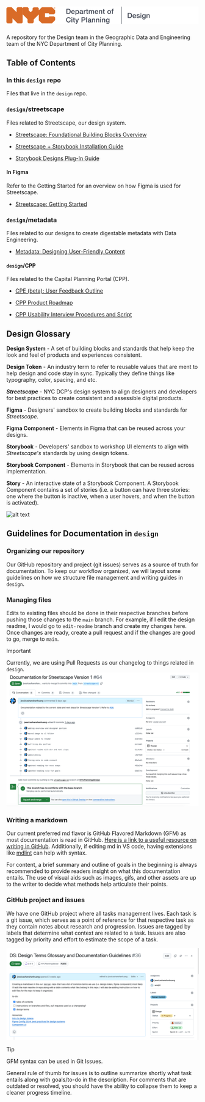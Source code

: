 # ![alt text](https://github.com/NYCPlanning/design/blob/edit-readme/assets/readme/nyclogo.png)

A repository for the Design team in the Geographic Data and Engineering team of the NYC Department of City Planning.

## Table of Contents

### In this `design` repo

Files that live in the `design` repo.

### `design`/streetscape

Files related to Streetscape, our design system.

- [Streetscape: Foundational Building Blocks Overview](https://github.com/NYCPlanning/design/blob/main/streetscape-foundation-overview.md)

- [Streetscape + Storybook Installation Guide](https://github.com/NYCPlanning/design/blob/main/streetscape-storybook-installation-guide.md)

- [Storybook Designs Plug-In Guide](https://github.com/NYCPlanning/design/blob/main/storybook-designs-plugin-guide.md)

#### In Figma

Refer to the Getting Started for an overview on how Figma is used for Streetscape.

- [Streetscape: Getting Started](https://www.figma.com/design/mfEZjCGYOX49VKyptVDLG6/Getting-Started?node-id=0-1&t=NCfWTwVqMCMt1hen-1)

### `design`/metadata

Files related to our designs to create digestable metadata with Data Engineering.

- [Metadata: Designing User-Friendly Content](https://github.com/NYCPlanning/design/blob/main/metadata.md)

#### `design`/CPP

Files related to the Capital Planning Portal (CPP).

- [CPE (beta): User Feedback Outline](https://github.com/NYCPlanning/design/blob/main/CPE/CPE-user-feedback-outline.md)

- [CPP Product Roadmap](https://github.com/NYCPlanning/design/blob/main/CPP%20(CPE)/CPP-product-roadmap.md)

- [CPP Usability Interview Procedures and Script](https://github.com/NYCPlanning/design/blob/main/CPP%20(CPE)/usability-interview-script.md)

## Design Glossary

**Design System** - A set of building blocks and standards that help keep the look and feel of products and experiences consistent.

**Design Token** - An industry term to refer to reusable values that are ment to help design and code stay in sync. Typically they define things like typography, color, spacing, and etc.

***Streetscape*** - NYC DCP's design system to align designers and developers for best practices to create consistent and assessible digital products.

**Figma** - Designers' sandbox to create building blocks and standards for *Streetscape*.

**Figma Component** - Elements in Figma that can be reused across your designs.

**Storybook** - Developers' sandbox to workshop UI elements to align with *Streetscape's* standards by using design tokens.

**Storybook Component** - Elements in Storybook that can be reused across implementation.

**Story** -  An interactive state of a Storybook Component. A Storybook Component contains a set of stories (i.e. a button can have three stories: one where the button is inactive, when a user hovers, and when the button is activated).

![alt text](assets/readme/image-1.png)

## Guidelines for Documentation in `design`

### Organizing our repository

Our GitHub repository and project (git issues) serves as a source of truth for documentation. To keep our workflow organized, we will layout some guidelines on how we structure file management and writing guides in `design`.

### Managing files

Edits to existing files should be done in their respective branches before pushing those changes to the `main` branch. For example, if I edit the design readme, I would go to `edit-readme` branch and create my changes here. Once changes are ready, create a pull request and if the changes are good to go, merge to `main`.

> [!IMPORTANT]
> Currently, we are using Pull Requests as our changelog to things related in `design`.
> ![alt text](https://github.com/NYCPlanning/design/blob/edit-readme/assets/readme/prexample.png)

### Writing a markdown

Our current preferred md flavor is GitHub Flavored Markdown (GFM) as most documentation is read in GitHub. [Here is a link to a useful resource on writing in GitHub](https://docs.github.com/en/get-started/writing-on-github/getting-started-with-writing-and-formatting-on-github/quickstart-for-writing-on-github). Additionally, if editing md in VS code, having extensions like [mdlint](https://marketplace.visualstudio.com/items?itemName=DavidAnson.vscode-markdownlint) can help with syntax.

For content, a brief summary and outline of goals in the beginning is always recommended to provide readers insight on what this documentation entails. The use of visual aids such as images, gifs, and other assets are up to the writer to decide what methods help articulate their points.

### GitHub project and issues

We have one GitHub project where all tasks management lives. Each task is a git issue, which serves as a point of reference for that respective task as they contain notes about research and progression. Issues are tagged by labels that determine what context are related to a task. Issues are also tagged by priority and effort to estimate the scope of a task.

![alt text](https://github.com/NYCPlanning/design/blob/edit-readme/assets/readme/gitissueexample.png)

> [!TIP]
> GFM syntax can be used in Git Issues.

General rule of thumb for issues is to outline summarize shortly what task entails along with goals/to-do in the description. For comments that are outdated or resolved, you should have the ability to collapse them to keep a cleaner progress timeline.
